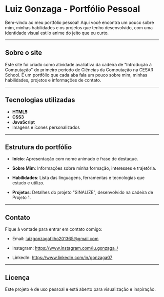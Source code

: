 # Luiz Gonzaga - Portfólio Pessoal

Bem-vindo ao meu portfólio pessoal! Aqui você encontra um pouco sobre mim, minhas habilidades e os projetos que tenho desenvolvido, com uma identidade visual estilo anime do jeito que eu curto.

---

## Sobre o site

Este site foi criado como atividade avaliativa da cadeira de "Introdução à Computação" do primeiro período de
Ciências da Computação na CESAR School. É um portfólio que cada aba fala um pouco sobre mim, minhas habilidades,
projetos e informações de contato.

---

## Tecnologias utilizadas

- **HTML5**
- **CSS3**
- **JavaScript**
- Imagens e ícones personalizados

---

## Estrutura do portfólio

- **Início**: Apresentação com nome animado e frase de destaque.

- **Sobre Mim**: Informações sobre minha formação, interesses e trajetória.

- **Habilidades**: Lista das linguagens, ferramentas e tecnologias que estudo e utilizo.

- **Projetos**: Detalhes do projeto "SINALIZE", desenvolvido na cadeira de Projeto 1.

---

## Contato

Fique à vontade para entrar em contato comigo:

- Email: luizgonzagafilho201365@gmail.com

- Instagram: https://www.instagram.com/lu.gonzaga_/

- LinkedIn: https://www.linkedin.com/in/gonzaga07

---

## Licença

Este projeto é de uso pessoal e está aberto para visualização e inspiração.

